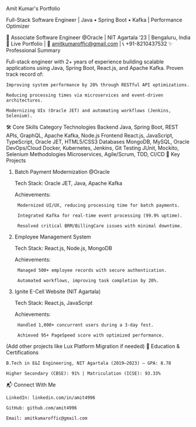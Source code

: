 Amit Kumar's Portfolio

Full-Stack Software Engineer | Java • Spring Boot • Kafka | Performance Optimizer

📍 Associate Software Engineer @Oracle | NIT Agartala ‘23 | Bengaluru, India
🔗 Live Portfolio | 📧 amitkumaroffic@gmail.com | 📞 +91-8210437532
✨ Professional Summary

Full-stack engineer with 2+ years of experience building scalable applications using Java, Spring Boot, React.js, and Apache Kafka. Proven track record of:

    Improving system performance by 20% through RESTful API optimizations.

    Reducing processing times via microservices and event-driven architectures.

    Modernizing UIs (Oracle JET) and automating workflows (Jenkins, Selenium).

🛠️ Core Skills
Category	Technologies
Backend	Java, Spring Boot, REST APIs, GraphQL, Apache Kafka, Node.js
Frontend	React.js, JavaScript, TypeScript, Oracle JET, HTML5/CSS3
Databases	MongoDB, MySQL, Oracle
DevOps/Cloud	Docker, Kubernetes, Jenkins, Git
Testing	JUnit, Mockito, Selenium
Methodologies	Microservices, Agile/Scrum, TDD, CI/CD
🚀 Key Projects
1. Batch Payment Modernization @Oracle

    Tech Stack: Oracle JET, Java, Apache Kafka

    Achievements:

        Modernized UI/UX, reducing processing time for batch payments.

        Integrated Kafka for real-time event processing (99.9% uptime).

        Resolved critical BRM/BillingCare issues with minimal downtime.

2. Employee Management System

    Tech Stack: React.js, Node.js, MongoDB

    Achievements:

        Managed 500+ employee records with secure authentication.

        Automated workflows, improving task completion by 20%.

3. Ignite E-Cell Website (NIT Agartala)

    Tech Stack: React.js, JavaScript

    Achievements:

        Handled 1,000+ concurrent users during a 3-day fest.

        Achieved 95+ PageSpeed score with optimized performance.

(Add other projects like Lux Platform Migration if needed)
📜 Education & Certifications

    B.Tech in E&I Engineering, NIT Agartala (2019–2023) – GPA: 8.78

    Higher Secondary (CBSE): 91% | Matriculation (ICSE): 93.33%

📬 Connect With Me

    LinkedIn: linkedin.com/in/amit4996

    GitHub: github.com/amit4996

    Email: amitkumaroffic@gmail.com
